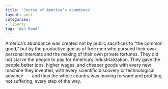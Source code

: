 ```yaml
---
title: 'Source of America’s abundance'
layout: post
categories:
- liberty
tag: 'Ayn Rand'
---
```


America’s abundance was created not by public sacrifices to “the common good,” but by the productive genius of free men who pursued their own personal interests and the making of their own private fortunes. They did not starve the people to pay for America’s industrialization. They gave the people better jobs, higher wages, and cheaper goods with every new machine they invented, with every scientific discovery or technological advance --- and thus the whole country was moving forward and profiting, not suffering, every step of the way.
